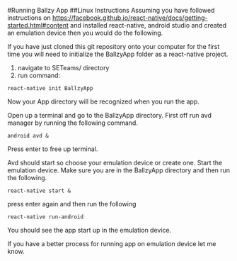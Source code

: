 #Running Ballzy App
##Linux Instructions
Assuming you have followed instructions on https://facebook.github.io/react-native/docs/getting-started.html#content
and installed react-native, android studio and created an emulation device then you would do the following.

If you have just cloned this git repository onto your computer for the first time you will need to initialize the BallzyApp folder as a react-native project.

1. navigate to SETeams/ directory
2. run command: 

```react-native init BallzyApp```

Now your App directory will be recognized when you run the app.


Open up a terminal and go to the BallzyApp directory.
First off run avd manager by running the following command.


```android avd &```


Press enter to free up terminal.

Avd should start so choose your emulation device or create one.
Start the emulation device.
Make sure you are in the BallzyApp directory and then run the following.


```react-native start &```


press enter again and then run the following


```react-native run-android```

You should see the app start up in the emulation device.

If you have a better process for running app on emulation device let me know.
